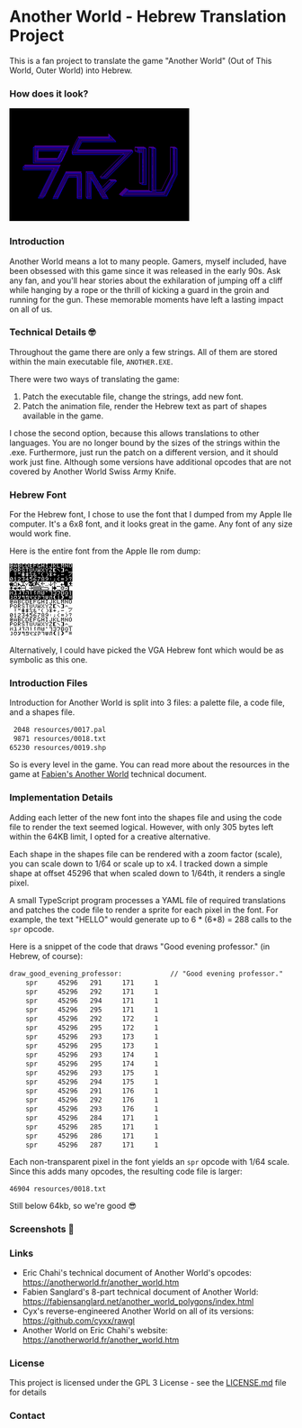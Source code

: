 # Another World - Hebrew Translation Project

This is a fan project to translate the game "Another World" (Out of This World, Outer World) into Hebrew.

### How does it look?

![image](img/another-world-logo-heb.bmp)

### Introduction

Another World means a lot to many people. Gamers, myself included, have been obsessed with this game since it
was released in the early 90s. Ask any fan, and you'll hear stories about the exhilaration of jumping off a cliff
while hanging by a rope or the thrill of kicking a guard in the groin and running for the gun. These memorable
moments have left a lasting impact on all of us.

### Technical Details 🤓

Throughout the game there are only a few strings. All of them are stored within the main executable file, `ANOTHER.EXE`.

There were two ways of translating the game:
1. Patch the executable file, change the strings, add new font.
2. Patch the animation file, render the Hebrew text as part of shapes available in the game.

I chose the second option, because this allows translations to other languages. You are no longer bound by the sizes of the
strings within the .exe. Furthermore, just run the patch on a different version, and it should work just fine. Although some versions have
additional opcodes that are not covered by Another World Swiss Army Knife.

### Hebrew Font

For the Hebrew font, I chose to use the font that I dumped from my Apple IIe computer. It's a 6x8 font, and it looks great in the game. Any
font of any size would work fine.

Here is the entire font from the Apple IIe rom dump:

![image](src/hebrew-font.png)

Alternatively, I could have picked the VGA Hebrew font which would be as symbolic as this one.

### Introduction Files

Introduction for Another World is split into 3 files: a palette file, a code file, and a shapes file.

```text
 2048 resources/0017.pal
 9871 resources/0018.txt
65230 resources/0019.shp
```

So is every level in the game. You can read more about the resources in the game at [Fabien's Another World](https://fabiensanglard.net/another_world_polygons/index.html)
technical document.

### Implementation Details

Adding each letter of the new font into the shapes file and using the code file to render the text seemed logical. However, with only 305 bytes left
within the 64KB limit, I opted for a creative alternative.

Each shape in the shapes file can be rendered with a zoom factor (scale), you can scale down to 1/64 or scale up to x4. I tracked down a simple shape
at offset 45296 that when scaled down to 1/64th, it renders a single pixel.

A small TypeScript program processes a YAML file of required translations and patches the code file to render a sprite for each pixel in the font. For example,
the text "HELLO" would generate up to 6 * (6*8) = 288 calls to the `spr` opcode.

Here is a snippet of the code that draws "Good evening professor." (in Hebrew, of course):

```text
draw_good_evening_professor:			// "Good evening professor."
	spr     45296   291     171     1
	spr     45296   292     171     1
	spr     45296   294     171     1
	spr     45296   295     171     1
	spr     45296   292     172     1
	spr     45296   295     172     1
	spr     45296   293     173     1
	spr     45296   295     173     1
	spr     45296   293     174     1
	spr     45296   295     174     1
	spr     45296   293     175     1
	spr     45296   294     175     1
	spr     45296   291     176     1
	spr     45296   292     176     1
	spr     45296   293     176     1
	spr     45296   284     171     1
	spr     45296   285     171     1
	spr     45296   286     171     1
	spr     45296   287     171     1
```

Each non-transparent pixel in the font yields an `spr` opcode with 1/64 scale. Since this adds many opcodes, the resulting code file is larger:

```text
46904 resources/0018.txt
```

Still below 64kb, so we're good 😎

### Screenshots 📸


### Links

- Eric Chahi's technical document of Another World's opcodes: https://anotherworld.fr/another_world.htm
- Fabien Sanglard's 8-part technical document of Another World: https://fabiensanglard.net/another_world_polygons/index.html
- Cyx's reverse-engineered Another World on all of its versions: https://github.com/cyxx/rawgl
- Another World on Eric Chahi's website: https://anotherworld.fr/another_world.htm

### License

This project is licensed under the GPL 3 License - see the [LICENSE.md](LICENSE.md) file for details

### Contact


